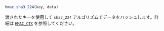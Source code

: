 ```julia
hmac_sha3_224(key, data)
```

渡されたキーを使用して `sha3_224` アルゴリズムでデータをハッシュします。詳細は [`HMAC_CTX`](@ref) を参照してください。
